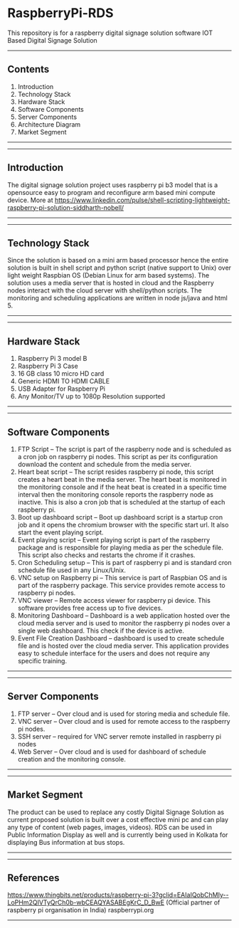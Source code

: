 # RaspberryPi-RDS
This repository is for a raspberry digital signage solution software 
IOT Based Digital Signage Solution

-------------------------------------------------------
Contents
-------------------------------------------------------
1.	Introduction
2.	Technology Stack
3.	Hardware Stack
4.	Software Components
5.	Server Components
6.	Architecture Diagram
7.	Market Segment 
_______________________________________________________
-------------------------------------------------------
Introduction
-------------------------------------------------------
The digital signage solution project uses raspberry pi b3 model that is a opensource easy to program and reconfigure arm based mini compute device. More at https://www.linkedin.com/pulse/shell-scripting-lightweight-raspberry-pi-solution-siddharth-nobell/ 
_______________________________________________________
-------------------------------------------------------
Technology Stack 
-------------------------------------------------------
Since the solution is based on a mini arm based processor hence the entire solution is built in shell script and python script (native support to Unix) over light weight Raspbian OS (Debian Linux for arm based systems). The solution uses a media server that is hosted in cloud and the Raspberry nodes interact with the cloud server with shell/python scripts. 
The monitoring and scheduling applications are written in node js/java and html 5. 

________________________________________________________
-------------------------------------------------------
Hardware Stack 
-------------------------------------------------------
1.	Raspberry Pi 3 model B
2.	Raspberry Pi 3 Case
3.	16 GB class 10 micro HD card
4.	Generic HDMI TO HDMI CABLE
5.	USB Adapter for Raspberry Pi
6.	Any Monitor/TV up to 1080p Resolution supported
________________________________________________________
-------------------------------------------------------
Software Components 
-------------------------------------------------------
1.	FTP Script – The script is part of the raspberry node and is scheduled as a cron job on raspberry pi nodes. This script as per its configuration download the content and schedule from the media server.  
2.	Heart beat script – The script resides raspberry pi node, this script creates a heart beat in the media server. The heart beat is monitored in the monitoring console and if the heat beat is created in a specific time interval then the monitoring console reports the raspberry node as inactive. This is also a cron job that is scheduled at the startup of each raspberry pi. 
3.	Boot up dashboard script – Boot up dashboard script is a startup cron job and it opens the chromium browser with the specific start url. It also start the event playing script.
4.	Event playing script – Event playing script is part of the raspberry package and is responsible for playing media as per the schedule file. This script also checks and restarts the chrome if it crashes.  
5.	Cron Scheduling setup – This is part of raspberry pi and is standard cron schedule file used in any Linux/Unix. 
6.	VNC setup on Raspberry pi – This service is part of Raspbian OS and is part of the raspberry package. This service provides remote access to raspberry pi nodes.
7.	VNC viewer – Remote access viewer for raspberry pi device. This software provides free access up to five devices.
8.	Monitoring Dashboard – Dashboard is a web application hosted over the cloud media server and is used to monitor the raspberry pi nodes over a single web dashboard. This check if the device is active.
9.	Event File Creation Dashboard – dashboard is used to create schedule file and is hosted over the cloud media server. This application provides easy to schedule interface for the users and does not require any specific training. 
 
________________________________________________________
-------------------------------------------------------
Server Components
-------------------------------------------------------
1.	FTP server – Over cloud and is used for storing media and schedule file. 
2.	VNC server – Over cloud and is used for remote access to the raspberry pi nodes.
3.	SSH server – required for VNC server remote installed in raspberry pi nodes 
4.	Web Server – Over cloud and is used for dashboard of schedule creation and the monitoring console.
________________________________________________________

-------------------------------------------------------
Market Segment
-------------------------------------------------------
The product can be used to replace any costly Digital Signage Solution as current proposed solution is built over a cost effective mini pc and can play any type of content (web pages, images, videos).
RDS can be used in Public Information Display as well and is currently being used in Kolkata for displaying Bus information at bus stops.
________________________________________________________

-------------------------------------------------------
References
-------------------------------------------------------
https://www.thingbits.net/products/raspberry-pi-3?gclid=EAIaIQobChMIy--LoPHm2QIVTyQrCh0b-wbCEAQYASABEgKrC_D_BwE  (Official partner of raspberry pi organisation in India)
raspberrypi.org
________________________________________________________
